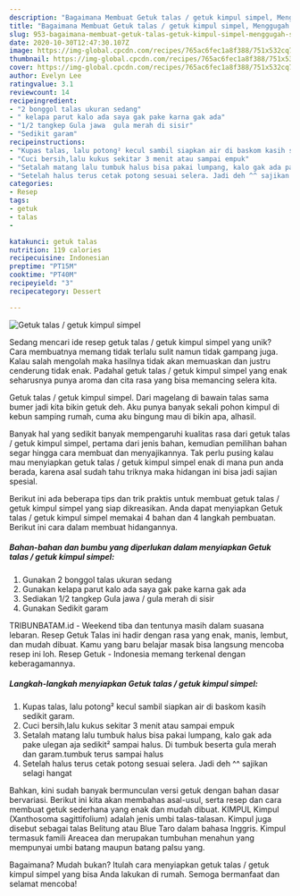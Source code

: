 ```yaml
---
description: "Bagaimana Membuat Getuk talas / getuk kimpul simpel, Menggugah Selera"
title: "Bagaimana Membuat Getuk talas / getuk kimpul simpel, Menggugah Selera"
slug: 953-bagaimana-membuat-getuk-talas-getuk-kimpul-simpel-menggugah-selera
date: 2020-10-30T12:47:30.107Z
image: https://img-global.cpcdn.com/recipes/765ac6fec1a8f388/751x532cq70/getuk-talas-getuk-kimpul-simpel-foto-resep-utama.jpg
thumbnail: https://img-global.cpcdn.com/recipes/765ac6fec1a8f388/751x532cq70/getuk-talas-getuk-kimpul-simpel-foto-resep-utama.jpg
cover: https://img-global.cpcdn.com/recipes/765ac6fec1a8f388/751x532cq70/getuk-talas-getuk-kimpul-simpel-foto-resep-utama.jpg
author: Evelyn Lee
ratingvalue: 3.1
reviewcount: 14
recipeingredient:
- "2 bonggol talas ukuran sedang"
- " kelapa parut kalo ada saya gak pake karna gak ada"
- "1/2 tangkep Gula jawa  gula merah di sisir"
- "Sedikit garam"
recipeinstructions:
- "Kupas talas, lalu potong² kecul sambil siapkan air di baskom kasih sedikit garam."
- "Cuci bersih,lalu kukus sekitar 3 menit atau sampai empuk"
- "Setalah matang lalu tumbuk halus bisa pakai lumpang, kalo gak ada pake ulegan aja sedikit² sampai halus. Di tumbuk beserta gula merah dan garam.tumbuk terus sampai halus"
- "Setelah halus terus cetak potong sesuai selera. Jadi deh ^^ sajikan selagi hangat"
categories:
- Resep
tags:
- getuk
- talas
- 

katakunci: getuk talas  
nutrition: 119 calories
recipecuisine: Indonesian
preptime: "PT15M"
cooktime: "PT40M"
recipeyield: "3"
recipecategory: Dessert

---
```



![Getuk talas / getuk kimpul simpel](https://img-global.cpcdn.com/recipes/765ac6fec1a8f388/751x532cq70/getuk-talas-getuk-kimpul-simpel-foto-resep-utama.jpg)

Sedang mencari ide resep getuk talas / getuk kimpul simpel yang unik? Cara membuatnya memang tidak terlalu sulit namun tidak gampang juga. Kalau salah mengolah maka hasilnya tidak akan memuaskan dan justru cenderung tidak enak. Padahal getuk talas / getuk kimpul simpel yang enak seharusnya punya aroma dan cita rasa yang bisa memancing selera kita.

Getuk talas / getuk kimpul simpel. Dari magelang di bawain talas sama bumer jadi kita bikin getuk deh. Aku punya banyak sekali pohon kimpul di kebun samping rumah, cuma aku bingung mau di bikin apa, alhasil.

Banyak hal yang sedikit banyak mempengaruhi kualitas rasa dari getuk talas / getuk kimpul simpel, pertama dari jenis bahan, kemudian pemilihan bahan segar hingga cara membuat dan menyajikannya. Tak perlu pusing kalau mau menyiapkan getuk talas / getuk kimpul simpel enak di mana pun anda berada, karena asal sudah tahu triknya maka hidangan ini bisa jadi sajian spesial.


Berikut ini ada beberapa tips dan trik praktis untuk membuat getuk talas / getuk kimpul simpel yang siap dikreasikan. Anda dapat menyiapkan Getuk talas / getuk kimpul simpel memakai 4 bahan dan 4 langkah pembuatan. Berikut ini cara dalam membuat hidangannya.

<!--inarticleads1-->

##### Bahan-bahan dan bumbu yang diperlukan dalam menyiapkan Getuk talas / getuk kimpul simpel:

1. Gunakan 2 bonggol talas ukuran sedang
1. Gunakan  kelapa parut kalo ada saya gak pake karna gak ada
1. Sediakan 1/2 tangkep Gula jawa / gula merah di sisir
1. Gunakan Sedikit garam


TRIBUNBATAM.id - Weekend tiba dan tentunya masih dalam suasana lebaran. Resep Getuk Talas ini hadir dengan rasa yang enak, manis, lembut, dan mudah dibuat. Kamu yang baru belajar masak bisa langsung mencoba resep ini loh. Resep Getuk - Indonesia memang terkenal dengan keberagamannya. 

<!--inarticleads2-->

##### Langkah-langkah menyiapkan Getuk talas / getuk kimpul simpel:

1. Kupas talas, lalu potong² kecul sambil siapkan air di baskom kasih sedikit garam.
1. Cuci bersih,lalu kukus sekitar 3 menit atau sampai empuk
1. Setalah matang lalu tumbuk halus bisa pakai lumpang, kalo gak ada pake ulegan aja sedikit² sampai halus. Di tumbuk beserta gula merah dan garam.tumbuk terus sampai halus
1. Setelah halus terus cetak potong sesuai selera. Jadi deh ^^ sajikan selagi hangat


Bahkan, kini sudah banyak bermunculan versi getuk dengan bahan dasar bervariasi. Berikut ini kita akan membahas asal-usul, serta resep dan cara membuat getuk sederhana yang enak dan mudah dibuat. KIMPUL Kimpul (Xanthosoma sagittifolium) adalah jenis umbi talas-talasan. Kimpul juga disebut sebagai talas Belitung atau Blue Taro dalam bahasa Inggris. Kimpul termasuk famili Areacea dan merupakan tumbuhan menahun yang mempunyai umbi batang maupun batang palsu yang. 

Bagaimana? Mudah bukan? Itulah cara menyiapkan getuk talas / getuk kimpul simpel yang bisa Anda lakukan di rumah. Semoga bermanfaat dan selamat mencoba!
